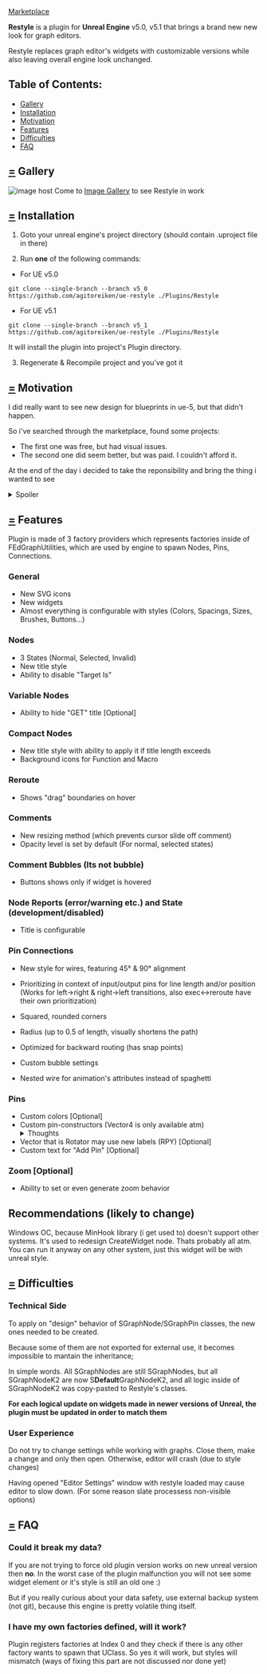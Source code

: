 [Marketplace](https://www.unrealengine.com/marketplace/en-US/product/restyle)

**Restyle** is a plugin for **Unreal Engine** v5.0, v5.1 that brings a brand new new look for graph editors.

Restyle replaces graph editor's widgets with customizable versions while also leaving overall engine look unchanged.

## Table of Contents: <a name="toc"></a>
- [Gallery](#gallery)
- [Installation](#installation)
- [Motivation](#motivation)
- [Features](#features) 
- [Difficulties](#difficulties)
- [FAQ](#faq)

## [=](#toc) Gallery <a name="gallery"></a>
<img src="https://images2.imgbox.com/42/c2/ykKTc81Y_o.png" alt="image host"/>
Come to <a href="https://imgbox.com/g/pXWcf0Yyfg">Image Gallery</a> to see Restyle in work

## [=](#toc) Installation <a name="installation"></a>
1. Goto your unreal engine's project directory (should contain .uproject file in there) 

2. Run **one** of the following commands:
- For UE v5.0
```
git clone --single-branch --branch v5_0 https://github.com/agitoreiken/ue-restyle ./Plugins/Restyle
```
- For UE v5.1
```
git clone --single-branch --branch v5_1 https://github.com/agitoreiken/ue-restyle ./Plugins/Restyle
``` 
It will install the plugin into project's Plugin directory.

3. Regenerate & Recompile project and you've got it

## [=](#toc) Motivation <a name="motivation"></a>
I did really want to see new design for blueprints in ue-5, but that didn't happen. 

So i've searched through the marketplace, found some projects: 

- The first one was free, but had visual issues.
- The second one did seem better, but was paid. I couldn't afford it.

At the end of the day i decided to take the reponsibility and bring the thing i wanted to see
<details>
  <summary>Spoiler</summary>
  It took a 6 unprofittable months lmao
</details> 


## [=](#toc) Features <a name="features"></a>
Plugin is made of 3 factory providers which represents factories inside of FEdGraphUtilities, which are used by engine to spawn Nodes, Pins, Connections.

### General
- New SVG icons
- New widgets
- Almost everything is configurable with styles (Colors, Spacings, Sizes, Brushes, Buttons...)

### Nodes
- 3 States (Normal, Selected, Invalid)
- New title style 
- Ability to disable "Target Is"

### Variable Nodes
- Ability to hide "GET" title [Optional]

### Compact Nodes
- New title style with ability to apply it if title length exceeds <n>
- Background icons for Function and Macro

### Reroute
- Shows "drag" boundaries on hover

### Comments
- New resizing method (which prevents cursor slide off comment)
- Opacity level is set by default (For normal, selected states)

### Comment Bubbles (Its not bubble)
- Buttons shows only if widget is hovered

### Node Reports (error/warning etc.) and State (development/disabled)
- Title is configurable

### Pin Connections
- New style for wires, featuring 45° & 90° alignment
- Prioritizing in context of input/output pins for line length and/or position 
(Works for left->right & right->left transitions, also exec<->reroute have their own prioritization)

- Squared, rounded corners
- Radius (up to 0.5 of length, visually shortens the path)
- Optimized for backward routing (has snap points)
- Custom bubble settings
- Nested wire for animation's attributes instead of spaghetti
  
### Pins
- Custom colors [Optional]
- Custom pin-constructors (Vector4 is only available atm)
  <details>
  <summary>Thoughts</summary>
    Maybe having pin constructors for structures with short constructors isn't that bad
  </details> 
- Vector that is Rotator may use new labels (RPY) [Optional]
- Custom text for "Add Pin" [Optional]
### Zoom [Optional]
- Ability to set or even generate zoom behavior

## Recommendations (likely to change)
Windows OC, because MinHook library (i get used to) doesn't support other systems. It's used to redesign CreateWidget node. Thats probably all atm.
You can run it anyway on any other system, just this widget will be with unreal style.


## [=](#toc) Difficulties <a name="difficulties"></a>

### Technical Side
To apply on "design" behavior of SGraphNode/SGraphPin classes, the new ones needed to be created.

Because some of them are not exported for external use, it becomes impossible to mantain the inheritance;

In simple words. All SGraphNodes are still SGraphNodes, but all SGraphNodeK2 are now S**Default**GraphNodeK2, 
and all logic inside of SGraphNodeK2 was copy-pasted to Restyle's classes.

**For each logical update on widgets made in newer versions of Unreal, the plugin must be updated in order to match them**

### User Experience
Do not try to change settings while working with graphs. Close them, make a change and only then open. 
Otherwise, editor will crash (due to style changes)

Having opened "Editor Settings" window with restyle loaded may cause editor to slow down. (For some reason slate processess non-visible options) 
 

## [=](#toc) FAQ <a name="faq"></a>
### **Could it break my data?** 
If you are not trying to force old plugin version works on new unreal version then **no**. 
  In the worst case of the plugin malfunction you will not see some widget element or it's style is still an old one :)
  
But if you really curious about your data safety, use external backup system (not git), because this engine is pretty volatile thing itself. 
  
### **I have my own factories defined, will it work?**
Plugin registers factories at Index 0 and they check if there is any other factory wants to spawn that UClass. 
So yes it will work, but styles will mismatch (ways of fixing this part are not discussed nor done yet)
